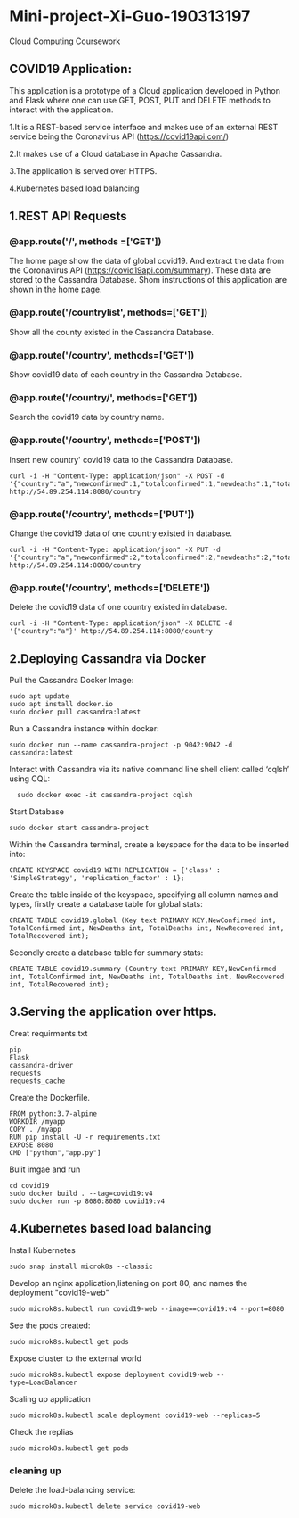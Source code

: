 # Mini-project-Xi-Guo-190313197
Cloud Computing Coursework

## COVID19 Application: 
This application is a prototype of a Cloud application developed in Python and Flask where one can use GET, POST, PUT and DELETE methods to interact with the application.

1.It is a REST-based service interface and makes use of an external REST service being the Coronavirus API (https://covid19api.com/)

2.It makes use of a Cloud database in Apache Cassandra.

3.The application is served over HTTPS.

4.Kubernetes based load balancing

## 1.REST API Requests

### @app.route('/', methods =['GET'])
The home page show the data of global covid19. And extract the data from the Coronavirus API (https://covid19api.com/summary). These data are stored to the Cassandra Database.
Shom instructions of this application are shown in the home page.

### @app.route('/countrylist', methods=['GET'])
Show all the county existed in the Cassandra Database.

### @app.route('/country', methods=['GET'])
Show covid19 data of each country in the Cassandra Database.

### @app.route('/country/<name>',  methods=['GET'])
Search the covid19 data by country name.

### @app.route('/country',  methods=['POST'])
Insert new country' covid19 data to the Cassandra Database.
```curl
curl -i -H "Content-Type: application/json" -X POST -d '{"country":"a","newconfirmed":1,"totalconfirmed":1,"newdeaths":1,"totaldeaths":1,"newrecovered":1,"totalrecovered":1}' http://54.89.254.114:8080/country
```

### @app.route('/country',  methods=['PUT'])
Change the covid19 data of one country existed in database.
```curl
curl -i -H "Content-Type: application/json" -X PUT -d '{"country":"a","newconfirmed":2,"totalconfirmed":2,"newdeaths":2,"totaldeaths":2,"newrecovered":2,"totalrecovered":2}' http://54.89.254.114:8080/country
```

### @app.route('/country',  methods=['DELETE'])
Delete the covid19 data of one country existed in database.
```curl
curl -i -H "Content-Type: application/json" -X DELETE -d '{"country":"a"}' http://54.89.254.114:8080/country
```



## 2.Deploying Cassandra via Docker

Pull the Cassandra Docker Image:

```
sudo apt update
sudo apt install docker.io
sudo docker pull cassandra:latest
```

Run a Cassandra instance within docker:

```
sudo docker run --name cassandra-project -p 9042:9042 -d cassandra:latest
```

Interact with Cassandra via its native command line shell client called ‘cqlsh’ using CQL:

```
  sudo docker exec -it cassandra-project cqlsh
```

Start Database
```
sudo docker start cassandra-project
```

Within the Cassandra terminal, create a keyspace for the data to be inserted into:

```CQL
CREATE KEYSPACE covid19 WITH REPLICATION = {'class' : 'SimpleStrategy', 'replication_factor' : 1};
```

Create the table inside of the keyspace, specifying all column names and types, firstly create a database table for global stats:

```CQL
CREATE TABLE covid19.global (Key text PRIMARY KEY,NewConfirmed int, TotalConfirmed int, NewDeaths int, TotalDeaths int, NewRecovered int, TotalRecovered int);
```
Secondly create a database table for summary stats:

```CQL
CREATE TABLE covid19.summary (Country text PRIMARY KEY,NewConfirmed int, TotalConfirmed int, NewDeaths int, TotalDeaths int, NewRecovered int, TotalRecovered int);
```


## 3.Serving the application over https.

Creat requirments.txt
```
pip
Flask
cassandra-driver
requests
requests_cache
```

Create the Dockerfile.
```
FROM python:3.7-alpine
WORKDIR /myapp
COPY . /myapp
RUN pip install -U -r requirements.txt
EXPOSE 8080
CMD ["python","app.py"]
```

Bulit imgae and run
```
cd covid19
sudo docker build . --tag=covid19:v4
sudo docker run -p 8080:8080 covid19:v4
```
## 4.Kubernetes based load balancing

Install Kubernetes
```
sudo snap install microk8s --classic
```

Develop an nginx application,listening on port 80, and names the deployment "covid19-web"
```
sudo microk8s.kubectl run covid19-web --image==covid19:v4 --port=8080
```
See the pods created:
```
sudo microk8s.kubectl get pods
```
Expose cluster to the external world
```
sudo microk8s.kubectl expose deployment covid19-web --type=LoadBalancer
```
Scaling up application
```
sudo microk8s.kubectl scale deployment covid19-web --replicas=5
```
Check the replias
```
sudo microk8s.kubectl get pods
```
### cleaning up 
Delete the load-balancing service:
```
sudo microk8s.kubectl delete service covid19-web
```
